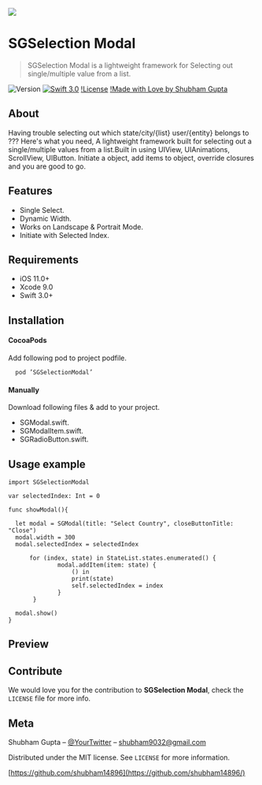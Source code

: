 <img src="https://raw.githubusercontent.com/shubham14896/SGSelectionModal/master/Banner.jpg"></img>

# SGSelection Modal
> SGSelection Modal is a lightweight framework for Selecting out single/multiple value from a list.

![Version](https://img.shields.io/badge/Version-1.0.0-green.svg)
[![Swift 3.0](https://img.shields.io/badge/Swift-3.0-orange.svg?style=flat)](https://developer.apple.com/swift/)
[!License](https://img.shields.io/github/license/mashape/apistatus.svg)
[!Made with Love by Shubham Gupta](https://img.shields.io/badge/Made%20with%20Love%20by%20Shubham%20Gupta--Green.svg)

## About

Having trouble selecting out which state/city/{list} user/{entity} belongs to ???  Here's what you need, A lightweight framework built for selecting out a single/multiple values from a list.Built in using UIView, UIAnimations, ScrollView, UIButton. Initiate a object, add items to object, override closures and you are good to go.

## Features

- Single Select.
- Dynamic Width.
- Works on Landscape & Portrait Mode.
- Initiate with Selected Index.

## Requirements

- iOS 11.0+
- Xcode 9.0
- Swift 3.0+

## Installation

#### CocoaPods
Add following pod to project podfile.
````
  pod ’SGSelectionModal’
  ````
#### Manually

Download following files & add to your project.
- SGModal.swift.
- SGModalItem.swift.
- SGRadioButton.swift.

## Usage example
````
import SGSelectionModal

var selectedIndex: Int = 0

func showModal(){

  let modal = SGModal(title: "Select Country", closeButtonTitle: "Close")
  modal.width = 300
  modal.selectedIndex = selectedIndex
  
      for (index, state) in StateList.states.enumerated() {
              modal.addItem(item: state) {
                  () in
                  print(state)
                  self.selectedIndex = index
              }
       }
       
  modal.show()
}
````
## Preview

## Contribute
We would love you for the contribution to **SGSelection Modal**, check the ``LICENSE`` file for more info.
## Meta

Shubham Gupta – [@YourTwitter](https://twitter.com/Shubham14896) – shubham9032@gmail.com

Distributed under the MIT license. See ``LICENSE`` for more information.

[https://github.com/shubham14896](https://github.com/shubham14896/)

